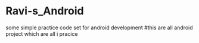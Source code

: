 # Ravi-s_Android
some simple practice code set for android development
#this are all android project which are all i pracice
